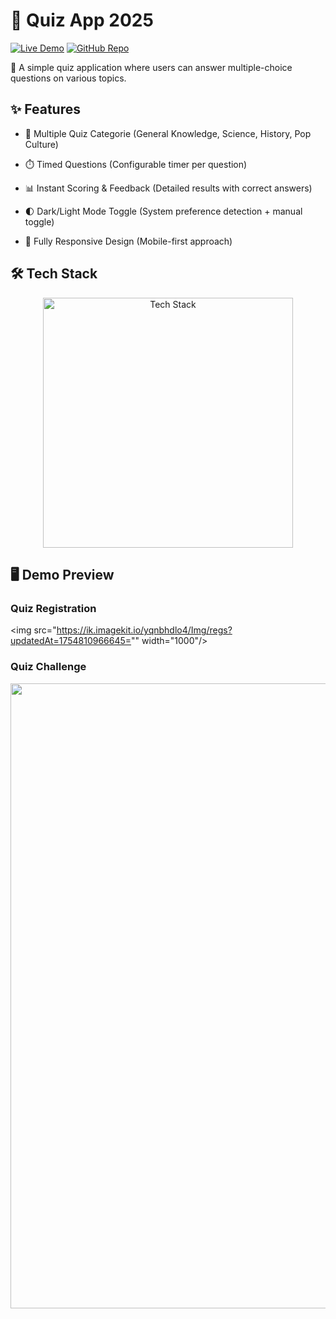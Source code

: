 # 🧠 Quiz App 2025

[![Live Demo](https://img.shields.io/badge/🚀_Live_Demo-00C7B7?style=for-the-badge&logo=netlify&logoColor=white)](https://quize-app-2025.netlify.app/)
[![GitHub Repo](https://img.shields.io/badge/💻_Source_Code-181717?style=for-the-badge&logo=github&logoColor=white)](https://github.com/amdadislam01/quiz-app-2025)

📌 A simple quiz application where users can answer multiple-choice questions on various topics.

## ✨ Features

- 🎯 Multiple Quiz Categorie (General Knowledge, Science, History, Pop Culture)

- ⏱️ Timed Questions (Configurable timer per question)

- 📊 Instant Scoring & Feedback (Detailed results with correct answers)

- 🌓 Dark/Light Mode Toggle (System preference detection + manual toggle)

- 📱 Fully Responsive Design (Mobile-first approach)

## 🛠️ Tech Stack

<p align="center">
  <img src="https://skillicons.dev/icons?i=html,css,js,netlify" alt="Tech Stack" width="400"/>
</p>

## 🖥️ Demo Preview

###  Quiz Registration

  <img src="https://ik.imagekit.io/yqnbhdlo4/Img/regs?updatedAt=1754810966645="" width="1000"/>

### Quiz Challenge 

  <img src="https://i.imgur.com/2IRm7ie.png" alt="" width="1000"/>
